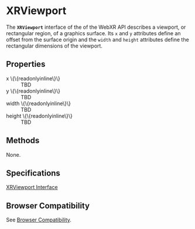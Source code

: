 # XRViewport

The **`XRViewport`** interface of the of the WebXR API describes a viewport, or rectangular region, of a graphics surface. Its `x` and `y` attributes define an offset from the surface origin and the `width` and `height` attributes define the rectangular dimensions of the viewport.

## Properties

<dl>
  <dt>x \{\{readonlyinline\}\}</dt>
  <dd>TBD</dd>
  <dt>y \{\{readonlyinline\}\}</dt>
  <dd>TBD</dd>
  <dt>width \{\{readonlyinline\}\}</dt>
  <dd>TBD</dd>
  <dt>height \{\{readonlyinline\}\}</dt>
  <dd>TBD</dd>
</dl>

## Methods

None.

## Specifications

[XRViewport Interface](https://immersive-web.github.io/webxr/#xrviewport-interface)

## Browser Compatibility

See [Browser Compatibility](compatibility).
